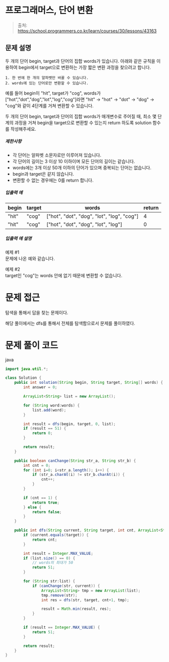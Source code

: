 # 프로그래머스, 단어 변환

> 출처: https://school.programmers.co.kr/learn/courses/30/lessons/43163

## 문제 설명

두 개의 단어 begin, target과 단어의 집합 words가 있습니다. 아래와 같은 규칙을 이용하여 begin에서 target으로 변환하는 가장 짧은 변환 과정을 찾으려고 합니다.

    1. 한 번에 한 개의 알파벳만 바꿀 수 있습니다.
    2. words에 있는 단어로만 변환할 수 있습니다.

예를 들어 begin이 "hit", target가 "cog", words가 \["hot","dot","dog","lot","log","cog"\]라면 "hit" -> "hot" -> "dot" -> "dog" -> "cog"와 같이 4단계를 거쳐 변환할 수 있습니다.

두 개의 단어 begin, target과 단어의 집합 words가 매개변수로 주어질 때, 최소 몇 단계의 과정을 거쳐 begin을 target으로 변환할 수 있는지 return 하도록 solution 함수를 작성해주세요.

##### 제한사항

-   각 단어는 알파벳 소문자로만 이루어져 있습니다.
-   각 단어의 길이는 3 이상 10 이하이며 모든 단어의 길이는 같습니다.
-   words에는 3개 이상 50개 이하의 단어가 있으며 중복되는 단어는 없습니다.
-   begin과 target은 같지 않습니다.
-   변환할 수 없는 경우에는 0를 return 합니다.

##### 입출력 예

| begin | target | words                                        | return |
| ----- | ------ | -------------------------------------------- | ------ |
| "hit" | "cog"  | \["hot", "dot", "dog", "lot", "log", "cog"\] | 4      |
| "hit" | "cog"  | \["hot", "dot", "dog", "lot", "log"\]        | 0      |

##### 입출력 예 설명

예제 #1  
문제에 나온 예와 같습니다.

예제 #2  
target인 "cog"는 words 안에 없기 때문에 변환할 수 없습니다.

# 문제 접근

탐색을 통해서 답을 찾는 문제이다.

해당 풀이에서는 dfs를 통해서 전체를 탐색함으로서 문제를 풀이하였다.

# 문제 풀이 코드

java

```java
import java.util.*;

class Solution {
    public int solution(String begin, String target, String[] words) {
        int answer = 0;

        ArrayList<String> list = new ArrayList();

        for (String word:words) {
            list.add(word);
        }

        int result = dfs(begin, target, 0, list);
        if (result == 51) {
            return 0;
        }

        return result;
    }

    public boolean canChange(String str_a, String str_b) {
        int cnt = 0;
        for (int i=0; i<str_a.length(); i++) {
            if (str_a.charAt(i) != str_b.charAt(i)) {
                cnt++;
            }
        }

        if (cnt == 1) {
            return true;
        } else {
            return false;
        }
    }

    public int dfs(String current, String target, int cnt, ArrayList<String> list) {
        if (current.equals(target)) {
            return cnt;
        }

        int result = Integer.MAX_VALUE;
        if (list.size() == 0) {
            // words의 최대가 50
            return 51;
        }

        for (String str:list) {
            if (canChange(str, current)) {
                ArrayList<String> tmp = new ArrayList(list);
                tmp.remove(str);
                int res = dfs(str, target, cnt+1, tmp);

                result = Math.min(result, res);
            }
        }

        if (result == Integer.MAX_VALUE) {
            return 51;
        }

        return result;
    }
}
```
